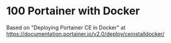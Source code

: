 # 100 Portainer with Docker

Based on "Deploying Portainer CE in Docker" at https://documentation.portainer.io/v2.0/deploy/ceinstalldocker/

